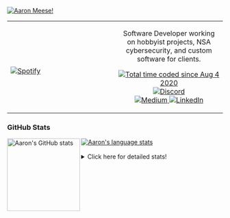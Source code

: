 [![Aaron Meese!](https://user-images.githubusercontent.com/17814535/88975338-a2aabf00-d27f-11ea-963f-8a19608716b4.png)](https://github.com/ajmeese7/readme-ascii "README ASCII")

<!-- Modified from project here: https://github.com/novatorem/novatorem -->
<table width="100%"> 
  <tr>
  <td width="50%">
      
&nbsp; <br> [![Spotify](https://ajmeese7.vercel.app/api/spotify)](https://open.spotify.com/user/ajmeese)

  </td>
  <td width="50%">
    <p align="center">
    Software Developer working on hobbyist projects, NSA cybersecurity, and custom software for clients.
    </p>
    <p align="center">
      <a href="https://wakatime.com/@f726891d-3b02-46cd-9b60-e8c59f9e2b14">
        <img src="https://wakatime.com/badge/user/f726891d-3b02-46cd-9b60-e8c59f9e2b14.svg" alt="Total time coded since Aug 4 2020" title="WakaTime" />
      </a>
      <a href="http://link.aaronmeese.com/discord">
        <img src="https://img.shields.io/badge/discord-ajmeese7%234835-369?style=flat-square&logo=discord&logoColor=white&color=purple" alt="Discord" title="Discord">
      </a>
      <br />
      <a href="https://link.aaronmeese.com/medium">
        <img src="https://img.shields.io/badge/medium-ajmeese7-1DB954?style=flat-square&logo=medium&logoColor=white" alt="Medium" title="Medium">
      </a>
      <a href="https://link.aaronmeese.com/linkedin">
        <img src="https://img.shields.io/badge/linkedIn-aaronmeese-1DB954?style=flat-square&logo=linkedin&logoColor=white&color=blue" alt="LinkedIn" title="LinkedIn">
      </a>
    </p>
  </td>

</table>

[//]: <> (The `&nbsp;` is to have Aphelion take up more space)

### GitHub Stats ###

<a href="https://profile-summary-for-github.com/user/ajmeese7">
  <img align="left" height="170px" src="https://github-readme-stats.vercel.app/api?username=ajmeese7&show_icons=true&line_height=27&count_private=true" alt="Aaron's GitHub stats"/>
  <img src="https://github-readme-stats.vercel.app/api/top-langs/?username=ajmeese7&hide_langs_below=5&layout=compact" alt="Aaron's language stats"/>
</a>

<br />
<br />
<details>
<summary>Click here for detailed stats!</summary>

### :zap: Recent Activity
<!--START_SECTION:activity-->
1. ❗️ Opened issue [#240](https://github.com/caiiiycuk/js-dos/issues/240) in [caiiiycuk/js-dos](https://github.com/caiiiycuk/js-dos)
2. 💪 Opened PR [#183](https://github.com/os-js/osjs-client/pull/183) in [os-js/osjs-client](https://github.com/os-js/osjs-client)
3. 💪 Opened PR [#1](https://github.com/namanrai/namanrai.github.io/pull/1) in [namanrai/namanrai.github.io](https://github.com/namanrai/namanrai.github.io)
4. 🗣 Commented on [#33](https://github.com/os-js/osjs-gui/issues/33) in [os-js/osjs-gui](https://github.com/os-js/osjs-gui)
5. 🗣 Commented on [#96](https://github.com/meese-enterprises/meeseOS/issues/96) in [meese-enterprises/meeseOS](https://github.com/meese-enterprises/meeseOS)
<!--END_SECTION:activity-->

### 🧐 Waka Stats
<!--START_SECTION:waka-->
![Code Time](http://img.shields.io/badge/Code%20Time-1%2C160%20hrs%2028%20mins-blue)

**🐱 My GitHub Data** 

> 🏆 994 Contributions in the Year 2022
 > 
> 📦 198.0 kB Used in GitHub's Storage 
 > 
> 💼 Opted to Hire
 > 
> 📜 85 Public Repositories 
 > 
> 🔑 29 Private Repositories  
 > 
**I'm an Early 🐤** 

```text
🌞 Morning    171 commits    █████░░░░░░░░░░░░░░░░░░░░   21.38% 
🌆 Daytime    299 commits    █████████░░░░░░░░░░░░░░░░   37.38% 
🌃 Evening    319 commits    ██████████░░░░░░░░░░░░░░░   39.88% 
🌙 Night      11 commits     ░░░░░░░░░░░░░░░░░░░░░░░░░   1.38%

```
📅 **I'm Most Productive on Sunday** 

```text
Monday       123 commits    ███░░░░░░░░░░░░░░░░░░░░░░   15.38% 
Tuesday      121 commits    ███░░░░░░░░░░░░░░░░░░░░░░   15.12% 
Wednesday    86 commits     ██░░░░░░░░░░░░░░░░░░░░░░░   10.75% 
Thursday     115 commits    ███░░░░░░░░░░░░░░░░░░░░░░   14.37% 
Friday       86 commits     ██░░░░░░░░░░░░░░░░░░░░░░░   10.75% 
Saturday     113 commits    ███░░░░░░░░░░░░░░░░░░░░░░   14.12% 
Sunday       156 commits    █████░░░░░░░░░░░░░░░░░░░░   19.5%

```


📊 **This Week I Spent My Time On** 

```text
⌚︎ Time Zone: America/New_York

💬 Programming Languages: 
JavaScript               12 hrs 23 mins      ████████████████████████░   96.58% 
JSON                     18 mins             ░░░░░░░░░░░░░░░░░░░░░░░░░   2.34% 
Bash                     3 mins              ░░░░░░░░░░░░░░░░░░░░░░░░░   0.44% 
YAML                     2 mins              ░░░░░░░░░░░░░░░░░░░░░░░░░   0.3% 
Markdown                 0 secs              ░░░░░░░░░░░░░░░░░░░░░░░░░   0.12%

🐱‍💻 Projects: 
aaronmeese.com           12 hrs 47 mins      █████████████████████████   99.69% 
uptime-monitor           2 mins              ░░░░░░░░░░░░░░░░░░░░░░░░░   0.31% 
modernreforms.org        0 secs              ░░░░░░░░░░░░░░░░░░░░░░░░░   0.0%

```

**I Mostly Code in JavaScript** 

```text
JavaScript               32 repos            ████████████░░░░░░░░░░░░░   49.23% 
HTML                     9 repos             ███░░░░░░░░░░░░░░░░░░░░░░   13.85% 
Python                   5 repos             ██░░░░░░░░░░░░░░░░░░░░░░░   7.69% 
Java                     4 repos             █░░░░░░░░░░░░░░░░░░░░░░░░   6.15% 
CSS                      3 repos             █░░░░░░░░░░░░░░░░░░░░░░░░   4.62%

```



 Last Updated on 28/07/2022 16:03:24 UTC
<!--END_SECTION:waka-->
</details>
